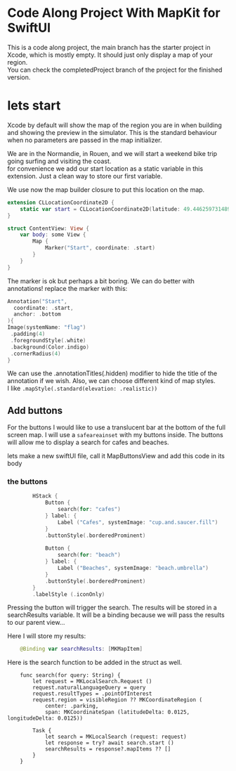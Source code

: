 # Code Along Project With MapKit for SwiftUI

This is a code along project, the main branch has the starter project in Xcode, which is mostly empty. It should just only display a map of your region.  
You can check the completedProject branch of the project for the finished version.

# lets start

Xcode by default will show the map of the region you are in when building and showing the preview in the simulator. This is the standard behaviour when no parameters are passed in the map initializer.  

We are in the Normandie, in Rouen, and we will start a weekend bike trip going surfing and visiting the coast.  
for convenience we add our start location as a static variable in this extension. Just a clean way to store our first variable.

We use now the map builder closure to put this location on the map.
```swift
extension CLLocationCoordinate2D {
    static var start = CLLocationCoordinate2D(latitude: 49.44625973148958, longitude: 1.0889092507665954)
}

struct ContentView: View {
    var body: some View {
        Map {
            Marker("Start", coordinate: .start)
        }
    }
}

```

The marker is ok but perhaps a bit boring. We can do better with annotations! replace the marker with this:

```swift
Annotation("Start",
  coordinate: .start,
  anchor: .bottom
){
Image(systemName: "flag")
 .padding(4)
 .foregroundStyle(.white)
 .background(Color.indigo)
 .cornerRadius(4)
}
```

We can use the  .annotationTitles(.hidden) modifier to hide the title of the annotation if we wish.  Also, we can choose different kind of map styles.  
I like `.mapStyle(.standard(elevation: .realistic))`

## Add buttons

For the buttons I would like to use a translucent bar at the bottom of the full screen map. I will use a `safeareainset` with my buttons inside. The buttons will allow me to display a search for cafes and beaches.  

lets make a new swiftUI file, call it MapButtonsView and add this code in its body 

### the buttons
```swift
        HStack {
            Button {
                search(for: "cafes")
            } label: {
                Label ("Cafes", systemImage: "cup.and.saucer.fill")
            }
            .buttonStyle(.borderedProminent)
            
            Button {
                search(for: "beach")
            } label: {
                Label ("Beaches", systemImage: "beach.umbrella")
            }
            .buttonStyle(.borderedProminent)
        }
        .labelStyle (.iconOnly)

```  

Pressing the button will trigger the search. The results will be stored in a searchResults variable. It will be a binding because we will pass the results to our parent view...

Here I will store my results:
```swift
    @Binding var searchResults: [MKMapItem]
``` 
Here is the search function to be added in the struct as well. 
```
    func search(for query: String) {
        let request = MKLocalSearch.Request ()
        request.naturalLanguageQuery = query
        request.resultTypes = .pointOfInterest
        request.region = visibleRegion ?? MKCoordinateRegion (
            center: .parking,
            span: MKCoordinateSpan (latitudeDelta: 0.0125, longitudeDelta: 0.0125))
        
        Task {
            let search = MKLocalSearch (request: request)
            let response = try? await search.start ()
            searchResults = response?.mapItems ?? []
        }
    }
```
